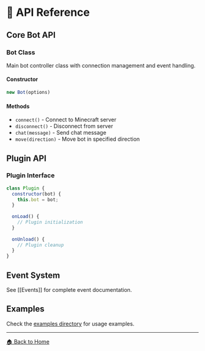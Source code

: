 # 📖 API Reference

## Core Bot API

### Bot Class

Main bot controller class with connection management and event handling.

#### Constructor

```javascript
new Bot(options)
```

#### Methods

- `connect()` - Connect to Minecraft server
- `disconnect()` - Disconnect from server
- `chat(message)` - Send chat message
- `move(direction)` - Move bot in specified direction

## Plugin API

### Plugin Interface

```javascript
class Plugin {
  constructor(bot) {
    this.bot = bot;
  }
  
  onLoad() {
    // Plugin initialization
  }
  
  onUnload() {
    // Plugin cleanup
  }
}
```

## Event System

See [[Events]] for complete event documentation.

## Examples

Check the [examples directory](../../examples/) for usage examples.

---

[🏠 Back to Home](Home.md)
